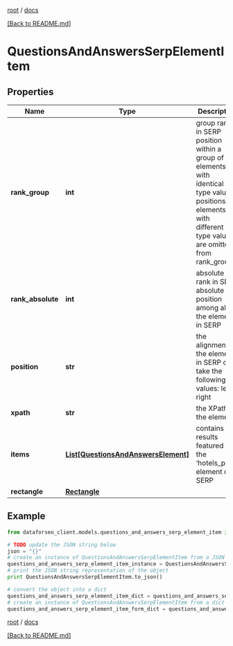 [root](./../ "root") / [docs](./ "docs")

[[Back to README.md]](./../README.md "[Back to README.md]")

# QuestionsAndAnswersSerpElementItem

## Properties

Name | Type | Description | Notes
------------ | ------------- | ------------- | -------------
**rank_group** | **int** | group rank in SERP position within a group of elements with identical type values positions of elements with different type values are omitted from rank_group | [optional]
**rank_absolute** | **int** | absolute rank in SERP absolute position among all the elements in SERP | [optional]
**position** | **str** | the alignment of the element in SERP can take the following values: left, right | [optional]
**xpath** | **str** | the XPath of the element | [optional]
**items** | [**List[QuestionsAndAnswersElement]**](QuestionsAndAnswersElement.md) | contains results featured in the ‘hotels_pack’ element of SERP | [optional]
**rectangle** | [**Rectangle**](Rectangle.md) |  | [optional]

## Example

```python
from dataforseo_client.models.questions_and_answers_serp_element_item import QuestionsAndAnswersSerpElementItem

# TODO update the JSON string below
json = "{}"
# create an instance of QuestionsAndAnswersSerpElementItem from a JSON string
questions_and_answers_serp_element_item_instance = QuestionsAndAnswersSerpElementItem.from_json(json)
# print the JSON string representation of the object
print QuestionsAndAnswersSerpElementItem.to_json()

# convert the object into a dict
questions_and_answers_serp_element_item_dict = questions_and_answers_serp_element_item_instance.to_dict()
# create an instance of QuestionsAndAnswersSerpElementItem from a dict
questions_and_answers_serp_element_item_form_dict = questions_and_answers_serp_element_item.from_dict(questions_and_answers_serp_element_item_dict)
```

  

[root](./../ "root") / [docs](./ "docs")

[[Back to README.md]](./../README.md "[Back to README.md]")